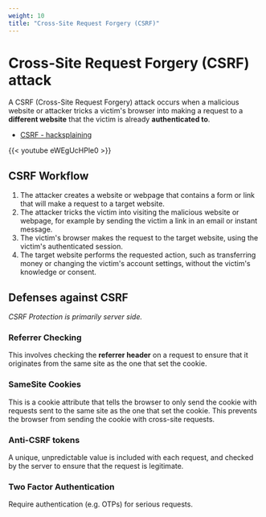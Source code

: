 ```yaml
---
weight: 10
title: "Cross-Site Request Forgery (CSRF)"
---
```


# Cross-Site Request Forgery (CSRF) attack

A CSRF (Cross-Site Request Forgery) attack occurs when a malicious website or attacker tricks a victim's browser into making a request to a **different website** that the victim is already **authenticated to**.

- [CSRF - hacksplaining](https://www.hacksplaining.com/exercises/csrf)

{{< youtube eWEgUcHPle0 >}}

## CSRF Workflow

1. The attacker creates a website or webpage that contains a form or link that will make a request to a target website.
2. The attacker tricks the victim into visiting the malicious website or webpage, for example by sending the victim a link in an email or instant message.
3. The victim's browser makes the request to the target website, using the victim's authenticated session.
4. The target website performs the requested action, such as transferring money or changing the victim's account settings, without the victim's knowledge or consent.

## Defenses against CSRF

*CSRF Protection is primarily server side.*

### Referrer Checking

This involves checking the **referrer header** on a request to ensure that it originates from the same site as the one that set the cookie.

### SameSite Cookies

This is a cookie attribute that tells the browser to only send the cookie with requests sent to the same site as the one that set the cookie. This prevents the browser from sending the cookie with cross-site requests.

### Anti-CSRF tokens

A unique, unpredictable value is included with each request, and checked by the server to ensure that the request is legitimate.

### Two Factor Authentication

Require authentication (e.g. OTPs) for serious requests.
